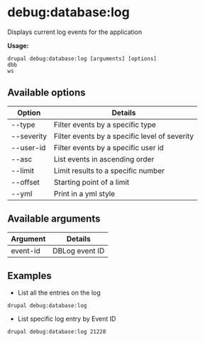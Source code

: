 # debug:database:log
Displays current log events for the application

**Usage:**
```
drupal debug:database:log [arguments] [options]
dbb
ws
```

## Available options
Option | Details
-------|-------------
--type | Filter events by a specific type
--severity | Filter events by a specific level of severity
--user-id | Filter events by a specific user id
--asc | List events in ascending order
--limit | Limit results to a specific number
--offset | Starting point of a limit
--yml | Print in a yml style

## Available arguments
Argument | Details
---------|-------------
event-id | DBLog event ID

## Examples
* List all the entries on the log
```
drupal debug:database:log
```
* List specific log entry by Event ID
```
drupal debug:database:log 21228
```
